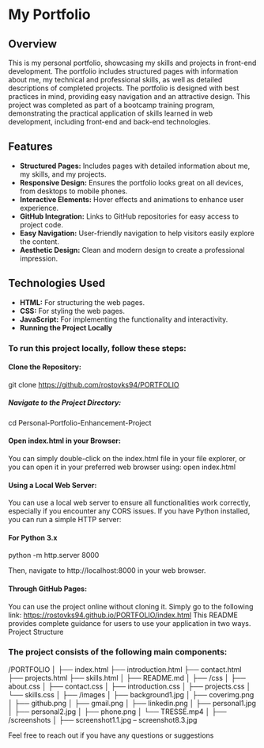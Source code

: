 # My Portfolio

## Overview

This is my personal portfolio, showcasing my skills and projects in front-end development. The portfolio includes structured pages with information about me, my technical and professional skills, as well as detailed descriptions of completed projects. The portfolio is designed with best practices in mind, providing easy navigation and an attractive design. This project was completed as part of a bootcamp training program, demonstrating the practical application of skills learned in web development, including front-end and back-end technologies.

## Features
- **Structured Pages:** Includes pages with detailed information about me, my skills, and my projects.
- **Responsive Design:** Ensures the portfolio looks great on all devices, from desktops to mobile phones.
- **Interactive Elements:** Hover effects and animations to enhance user experience.
- **GitHub Integration:** Links to GitHub repositories for easy access to project code.
- **Easy Navigation:** User-friendly navigation to help visitors easily explore the content.
- **Aesthetic Design:** Clean and modern design to create a professional impression.

## Technologies Used
- **HTML:** For structuring the web pages.
- **CSS:** For styling the web pages.
- **JavaScript:** For implementing the functionality and interactivity.
- **Running the Project Locally**

### To run this project locally, follow these steps:
#### Clone the Repository:
git clone https://github.com/rostovks94/PORTFOLIO
##### Navigate to the Project Directory:
cd Personal-Portfolio-Enhancement-Project 

#### Open index.html in your Browser:
You can simply double-click on the index.html file in your file explorer, or you can open it in your preferred web browser using:
open index.html
#### Using a Local Web Server:
You can use a local web server to ensure all functionalities work correctly, especially if you encounter any CORS issues. If you have Python installed, you can run a simple HTTP server:
#### For Python 3.x
python -m http.server 8000

Then, navigate to http://localhost:8000 in your web browser.
#### Through GitHub Pages:
You can use the project online without cloning it. Simply go to the following link:
https://rostovks94.github.io/PORTFOLIO/index.html
This README provides complete guidance for users to use your application in two ways.
Project Structure

### The project consists of the following main components:
/PORTFOLIO
│
├── index.html
├── introduction.html
├── contact.html
├── projects.html
├── skills.html
│
├── README.md
│
├── /css
│ ├── about.css
│ ├── contact.css
│ ├── introduction.css
│ ├── projects.css
│ └── skills.css
│
├── /images
│ ├── background1.jpg
│ ├── coverimg.png
│ ├── github.png
│ ├── gmail.png
│ ├── linkedin.png
│ ├── personal1.jpg
│ ├── personal2.jpg
│ ├── phone.png
│ └── TRESSE.mp4
│
├── /screenshots
│ ├── screenshot1.1.jpg – screenshot8.3.jpg


Feel free to reach out if you have any questions or suggestions
